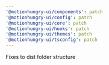 ```yaml
---
'@motionhungry-ui/components': patch
'@motionhungry-ui/config': patch
'@motionhungry-ui/core': patch
'@motionhungry-ui/hooks': patch
'@motionhungry-ui/themes': patch
'@motionhungry-ui/tsconfig': patch
---
```


Fixes to dist folder structure
